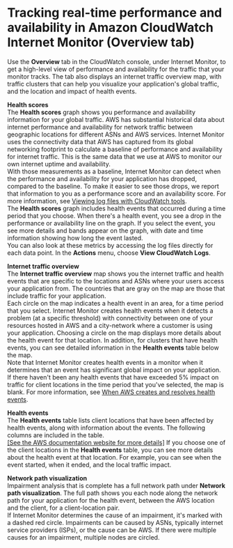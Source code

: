 # Tracking real\-time performance and availability in Amazon CloudWatch Internet Monitor \(Overview tab\)<a name="CloudWatch-IM-overview"></a>

Use the **Overview** tab in the CloudWatch console, under Internet Monitor, to get a high\-level view of performance and availability for the traffic that your monitor tracks\. The tab also displays an internet traffic overview map, with traffic clusters that can help you visualize your application's global traffic, and the location and impact of health events\.

**Health scores**  
The **Health scores** graph shows you performance and availability information for your global traffic\. AWS has substantial historical data about internet performance and availability for network traffic between geographic locations for different ASNs and AWS services\. Internet Monitor uses the connectivity data that AWS has captured from its global networking footprint to calculate a baseline of performance and availability for internet traffic\. This is the same data that we use at AWS to monitor our own internet uptime and availability\.  
With those measurements as a baseline, Internet Monitor can detect when the performance and availability for your application has dropped, compared to the baseline\. To make it easier to see those drops, we report that information to you as a performance score and an availability score\. For more information, see [Viewing log files with CloudWatch tools](CloudWatch-IM-view-cw-tools.md)\.  
The **Health scores** graph includes health events that occurred during a time period that you choose\. When there's a health event, you see a drop in the performance or availability line on the graph\. If you select the event, you see more details and bands appear on the graph, with date and time information showing how long the event lasted\.  
You can also look at these metrics by accessing the log files directly for each data point\. In the **Actions** menu, choose **View CloudWatch Logs**\.

**Internet traffic overview**  
The **Internet traffic overview** map shows you the internet traffic and health events that are specific to the locations and ASNs where your users access your application from\. The countries that are gray on the map are those that include traffic for your application\.   
Each circle on the map indicates a health event in an area, for a time period that you select\. Internet Monitor creates health events when it detects a problem \(at a specific threshold\) with connectivity between one of your resources hosted in AWS and a city\-network where a customer is using your application\. Choosing a circle on the map displays more details about the health event for that location\. In addition, for clusters that have health events, you can see detailed information in the **Health events** table below the map\.   
Note that Internet Monitor creates health events in a monitor when it determines that an event has significant global impact on your application\. If there haven't been any health events that have exceeded 5% impact on traffic for client locations in the time period that you've selected, the map is blank\. For more information, see [When AWS creates and resolves health events](CloudWatch-IM-inside-internet-monitor.md#IMHealthEventStartStop)\.

**Health events**  
The **Health events** table lists client locations that have been affected by health events, along with information about the events\. The following columns are included in the table\.      
[\[See the AWS documentation website for more details\]](http://docs.aws.amazon.com/AmazonCloudWatch/latest/monitoring/CloudWatch-IM-overview.html)
If you choose one of the client locations in the **Health events** table, you can see more details about the health event at that location\. For example, you can see when the event started, when it ended, and the local traffic impact\.

**Network path visualization**  
Impairment analysis that is complete has a full network path under **Network path visualization**\. The full path shows you each node along the network path for your application for the health event, between the AWS location and the client, for a client\-location pair\.  
If Internet Monitor determines the cause of an impairment, it's marked with a dashed red circle\. Impairments can be caused by ASNs, typically internet service providers \(ISPs\), or the cause can be AWS\. If there were multiple causes for an impairment, multiple nodes are circled\.